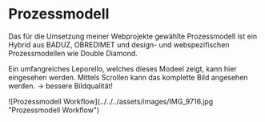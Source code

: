 # Prozessmodell

Das für die Umsetzung meiner Webprojekte gewählte Prozessmodell ist ein Hybrid aus BADUZ, OBREDIMET und design- und webspezifischen Prozessmodellen wie Double Diamond.

Ein umfangreiches Leporello, welches dieses Modeel zeigt, kann hier eingesehen werden. Mittels Scrollen kann das komplette Bild angesehen werden. -> bessere Bildqualität!

[]()
<div style="overflow: scroll;" class="container">
![Prozessmodell Workflow](../../../assets/images/IMG_9716.jpg "Prozessmodell Workflow")
</div>
